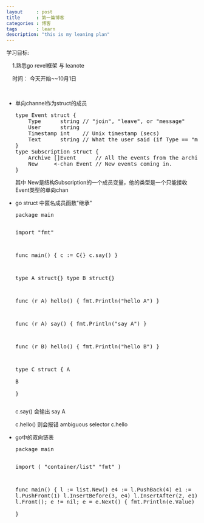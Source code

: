 ```yaml
---
layout     : post
title      : 第一篇博客
categories : 博客
tags       : learn
description: "this is my leaning plan"
---
```


<p>学习目标:</p>
<p>&nbsp;&nbsp;&nbsp;&nbsp;1.熟悉go revel框架  与 leanote</p>
<p>&nbsp;&nbsp;&nbsp;&nbsp;时间： 今天开始~~10月1日</p>
<br>
<ul>
<li>单向channel作为struct的成员</li>
<div class="org-src-container">
<pre class="src src-C">type Event struct {
    Type      string // "join", "leave", or "message"
    User      string
    Timestamp int    // Unix timestamp (secs)
    Text      string // What the user said (if Type == "message")
}
type Subscription struct {
    Archive []Event      // All the events from the archive.
    New     <-chan Event // New events coming in.
}
</pre>
</div>
<p>其中  New是结构Subscription的一个成员变量，他的类型是一个只能接收Event类型的单向chan</p>
<li>go struct 中匿名成员函数"继承"</li>
<div class="org-src-container">
    <pre class="src src-C">package main

import "fmt"

func main() {
    c := C{} 
    c.say()
}

type A struct{}
type B struct{}

func (r A) hello() {
    fmt.Println("hello A")
}

func (r A) say() {
    fmt.Println("say A")
}

func (r B) hello() {
    fmt.Println("hello B")
}

type C struct {
    A   
    B   
}
</pre>
<p>c.say() 会输出 say A</p>
<p>c.hello() 则会报错 ambiguous selector c.hello</p> 
<li>go中的双向链表</li>
<div class="org-src-container">
    <pre class="src src-C">package main

import (
    "container/list"
    "fmt"
)

func main() {
    l := list.New()
    e4 := l.PushBack(4)
    e1 := l.PushFront(1)
    l.InsertBefore(3, e4) 
    l.InsertAfter(2, e1) 
    for e := l.Front(); e != nil; e = e.Next() {
        fmt.Println(e.Value)
    }   
}
</pre>
</ul>
